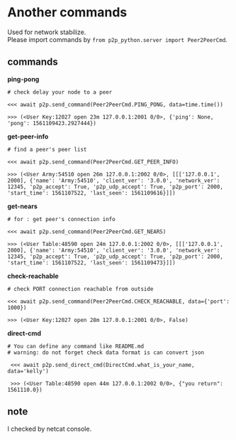 Another commands
================
Used for network stabilize.  
Please import commands by `from p2p_python.server import Peer2PeerCmd`.  

commands
----------------
**ping-pong**
```text
# check delay your node to a peer
 
<<< await p2p.send_command(Peer2PeerCmd.PING_PONG, data=time.time())
 
>>> (<User Key:12027 open 23m 127.0.0.1:2001 0/0>, {'ping': None, 'pong': 1561109423.2927444})
```

**get-peer-info**
```text
# find a peer's peer list
 
<<< await p2p.send_command(Peer2PeerCmd.GET_PEER_INFO)
 
>>> (<User Army:54510 open 26m 127.0.0.1:2002 0/0>, [[['127.0.0.1', 2000], {'name': 'Army:54510', 'client_ver': '3.0.0', 'network_ver': 12345, 'p2p_accept': True, 'p2p_udp_accept': True, 'p2p_port': 2000, 'start_time': 1561107522, 'last_seen': 1561109616}]])
```

**get-nears**
```text
# for : get peer's connection info
 
<<< await p2p.send_command(Peer2PeerCmd.GET_NEARS)
 
>>> (<User Table:48590 open 24m 127.0.0.1:2002 0/0>, [[['127.0.0.1', 2000], {'name': 'Army:54510', 'client_ver': '3.0.0', 'network_ver': 12345, 'p2p_accept': True, 'p2p_udp_accept': True, 'p2p_port': 2000, 'start_time': 1561107522, 'last_seen': 1561109473}]])
```

**check-reachable**
```text
# check PORT connection reachable from outside
 
<<< await p2p.send_command(Peer2PeerCmd.CHECK_REACHABLE, data={'port': 1000})
 
>>> (<User Key:12027 open 28m 127.0.0.1:2001 0/0>, False)
```

**direct-cmd**
```text
# You can define any command like README.md
# warning: do not forget check data format is can convert json
 
 <<< await p2p.send_direct_cmd(DirectCmd.what_is_your_name, data='kelly')
 
 >>> (<User Table:48590 open 44m 127.0.0.1:2002 0/0>, {"you return": 1561110.0})
```

note
----
I checked by netcat console.

